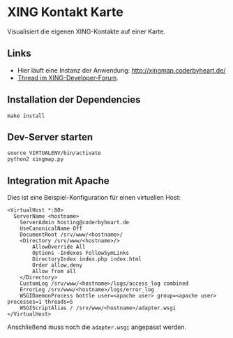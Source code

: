 # XING Kontakt Karte

Visualisiert die eigenen XING-Kontakte auf einer Karte.

## Links

 * Hier läuft eine Instanz der Anwendung: http://xingmap.coderbyheart.de/
 * [Thread im XING-Developer-Forum](https://www.xing.com/net/prie8c09ex/xingdevs/discuss-with-the-community-682826/started-hacking-visualize-contacts-on-map-41598171/41598171/).

## Installation der Dependencies

    make install

## Dev-Server starten

    source VIRTUALENV/bin/activate
    python2 xingmap.py
    
## Integration mit Apache

Dies ist eine Beispiel-Konfiguration für einen virtuellen Host:

    <VirtualHost *:80>
      ServerName <hostname>
	    ServerAdmin hosting@coderbyheart.de
	    UseCanonicalName Off
	    DocumentRoot /srv/www/<hostname>/
	    <Directory /srv/www/<hostname>/>
		    AllowOverride All
		    Options -Indexes FollowSymLinks
		    DirectoryIndex index.php index.html
		    Order allow,deny
		    Allow from all
	    </Directory>
	    CustomLog /srv/www/<hostname>/logs/access_log combined
	    ErrorLog /srv/www/<hostname>/logs/error_log
	    WSGIDaemonProcess bottle user=<apache user> group=<apache user> processes=1 threads=5
	    WSGIScriptAlias / /srv/www/<hostname>/adapter.wsgi
    </VirtualHost>

Anschließend muss noch die `adapter.wsgi` angepasst werden.

